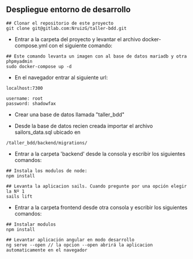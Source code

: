 ## Despliegue entorno de desarrollo

```
## Clonar el repositorio de este proyecto
git clone git@gitlab.com:NruizG/taller-bdd.git
```

* Entrar a la carpeta del proyecto y levantar el archivo docker-compose.yml con el siguiente comando:

```
## Este comando levanta un imagen con al base de datos mariadb y otra phpmyadmin
sudo docker-compose up -d
```

*  En el navegador entrar al siguiente url: 
```
localhost:7300

username: root
password: shadowfax
```

* Crear una base de datos llamada "taller_bdd"


* Desde la base de datos recien creada importar el archivo sailors_data.sql ubicado en 

```
/taller_bdd/backend/migrations/
```

* Entrar a la carpeta 'backend' desde la consola y escribir los siguientes comandos:


```
## Instala los modulos de node:
npm install

## Levanta la aplicacion sails. Cuando pregunte por una opción elegir la Nº 1
sails lift
```

* Entrar a la carpeta frontend desde otra consola y escribir los siguientes comandos:

```
## Instalar modulos
npm install

## Levantar aplicación angular en modo desarrollo
ng serve --open // la opcion --open abrirá la aplicacion automaticamente en el navegador
